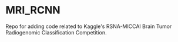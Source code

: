 # MRI_RCNN

Repo for adding code related to Kaggle's RSNA-MICCAI Brain Tumor Radiogenomic Classification Competition.
